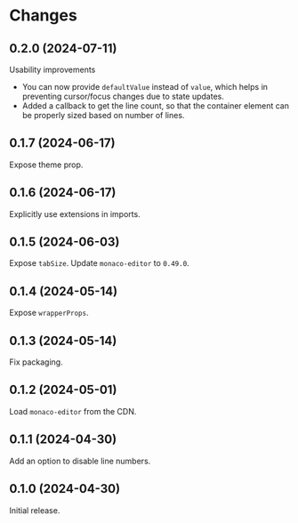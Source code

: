 # Changes

## 0.2.0 (2024-07-11)

Usability improvements

- You can now provide `defaultValue` instead of `value`, which helps in preventing cursor/focus
  changes due to state updates.
- Added a callback to get the line count, so that the container element can be properly sized based
  on number of lines.

## 0.1.7 (2024-06-17)

Expose theme prop.

## 0.1.6 (2024-06-17)

Explicitly use extensions in imports.

## 0.1.5 (2024-06-03)

Expose `tabSize`. Update `monaco-editor` to `0.49.0`.

## 0.1.4 (2024-05-14)

Expose `wrapperProps`.

## 0.1.3 (2024-05-14)

Fix packaging.

## 0.1.2 (2024-05-01)

Load `monaco-editor` from the CDN.

## 0.1.1 (2024-04-30)

Add an option to disable line numbers.

## 0.1.0 (2024-04-30)

Initial release.
